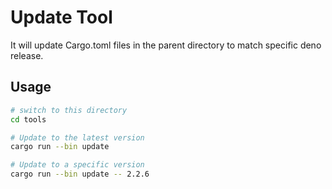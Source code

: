 # Update Tool

It will update Cargo.toml files in the parent directory to match specific deno release.

## Usage

```bash
# switch to this directory
cd tools

# Update to the latest version
cargo run --bin update

# Update to a specific version
cargo run --bin update -- 2.2.6
```
